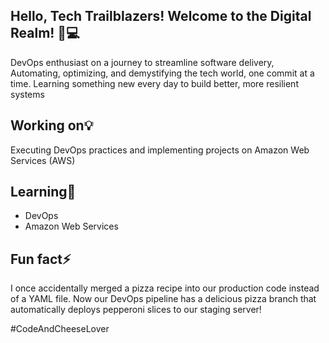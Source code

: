## Hello, Tech Trailblazers! Welcome to the Digital Realm! 🚀💻


DevOps enthusiast on a journey to streamline software delivery, Automating, optimizing, and demystifying the tech world, one commit at a time. Learning something new every day to build better, more resilient systems  


##  Working on💡
Executing DevOps practices and implementing projects on Amazon Web Services (AWS)


##  Learning🌱
- DevOps
- Amazon Web Services


##  Fun fact⚡


I once accidentally merged a pizza recipe into our production code instead of a YAML file. Now our DevOps pipeline has a delicious pizza branch that automatically deploys pepperoni slices to our staging server! 

#CodeAndCheeseLover

<!--
**MeenalJy/MeenalJy** is a ✨ _special_ ✨ repository because its `README.md` (this file) appears on your GitHub profile.

Here are some ideas to get you started:


-->
